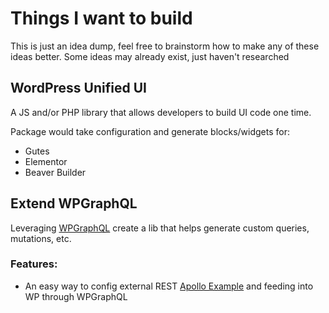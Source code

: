# Things I want to build

This is just an idea dump, feel free to brainstorm how to make any of these ideas better. Some ideas may already exist, just haven't researched

## WordPress Unified UI

A JS and/or PHP library that allows developers to build UI code one time. 

Package would take configuration and generate blocks/widgets for:

- Gutes
- Elementor
- Beaver Builder

## Extend WPGraphQL

Leveraging [WPGraphQL](https://github.com/wp-graphql/wp-graphql) create a lib that helps generate custom queries, mutations, etc.

### Features:

- An easy way to config external REST [Apollo Example](https://github.com/wp-graphql/wp-graphql) and feeding into WP through WPGraphQL
